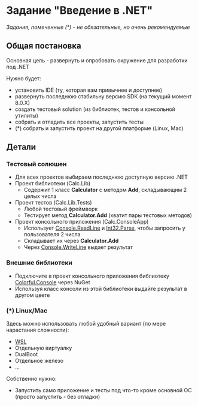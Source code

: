 # Задание "Введение в .NET"

*Задания, помеченные (\*) - не обязательные, но очень рекомендуемые*

## Общая постановка
Основная цель - развернуть и опробовать окружение для разработки под .NET

Нужно будет:
- установить IDE (ту, которая вам привычнее и доступнее)
- развернуть последнюю стабильну версию SDK (на текущий момент 8.0.X)
- создать тестовый solution (из библиотек, тестов и консольной утилиты)
- собрать и отладить все проекты, запустить тесты
- (\*) собрать и запустить проект на другой платформе (Linux, Mac)

## Детали
### Тестовый солюшен
- Для всех проектов выбираем последнюю доступную версию .NET
- Проект библиотеки (Calc.Lib)
    - Содержит 1 класс **Calculator** с методом **Add**, складывающим 2 целых числа
- Проект тестов (Calc.Lib.Tests)
    - Любой тестовый фреймворк
    - Тестирует метод **Calculator.Add** (хватит пары тестовых методов)
- Проект консольного приложения (Calc.ConsoleApp)
    - Использует [Console.ReadLine](https://learn.microsoft.com/en-us/dotnet/api/system.console.readline) и [Int32.Parse](https://learn.microsoft.com/en-us/dotnet/api/system.int32.parse), чтобы запросить у пользователя 2 числа
    - Складывает их через **Calculator.Add**
    - Через [Console.WriteLine](https://learn.microsoft.com/en-us/dotnet/api/system.console.writeline) выдает результат

### Внешние библиотеки
- Подключите в проект консольного приложения библиотеку [Colorful.Console](https://github.com/tomakita/Colorful.Console) через NuGet
- Используя класс консоли из этой библиотеки выдайте результат в другом цвете

### (\*) Linux/Mac
Здесь можно использовать любой удобный вариант (по мере нарастания сложности):
- [WSL](https://learn.microsoft.com/ru-ru/windows/wsl/)
- Отдельную виртуалку
- DualBoot 
- Отдельное железо
- ...

Собственно нужно:
- Запустить само приложение и тесты под что-то кроме основной ОС (просто запустить - без отладки)
